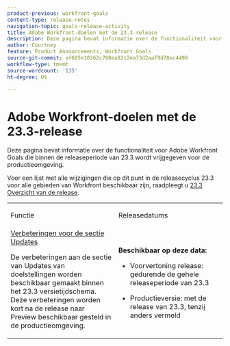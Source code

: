 ```yaml
---
product-previous: workfront-goals
content-type: release-notes
navigation-topic: goals-release-activity
title: Adobe Workfront-doelen met de 23.3-release
description: Deze pagina bevat informatie over de functionaliteit voor Adobe Workfront Goals in de nieuwe Adobe Workfront-ervaring die met de release 23.3 wordt vrijgegeven voor de productieomgeving.
author: Courtney
feature: Product Announcements, Workfront Goals
source-git-commit: af605e10362c780ea82c2ea73d2aaf9d78ec4498
workflow-type: tm+mt
source-wordcount: '135'
ht-degree: 0%

---
```



# Adobe Workfront-doelen met de 23.3-release

Deze pagina bevat informatie over de functionaliteit voor Adobe Workfront Goals die binnen de releaseperiode van 23.3 wordt vrijgegeven voor de productieomgeving.

Voor een lijst met alle wijzigingen die op dit punt in de releasecyclus 23.3 voor alle gebieden van Workfront beschikbaar zijn, raadpleegt u [23.3 Overzicht van de release](/help/quicksilver/product-announcements/product-releases/23.3-release-activity/23-3-release-overview.md).

<table>
            <col style="width: 50%;" />
            <col style="width: 50%;" />
            <tbody>
                <tr>
                    <td>
                        <p><span class="bold">Functie</span>
                        </p>
                    </td>
                    <td>
                        <p><span class="bold">Releasedatums</span>
                        </p>
                    </td>
                </tr>
                <tr>
                    <td>
                        <a href="/help/quicksilver/product-announcements/product-releases/goals-release-activity/goals-23-3-release/goals-23-3-may-5.md">Verbeteringen voor de sectie Updates</a></p>
                        <p>De verbeteringen aan de sectie van Updates van doelstellingen worden beschikbaar gemaakt binnen het 23.3 versietijdschema. Deze verbeteringen worden kort na de release naar Preview beschikbaar gesteld in de productieomgeving.</p>
                    </td>
                    <td><p><b>Beschikbaar op deze data:</b></p>
                     <p>
                        </p>
                        <ul>
                            <li>
                                <p>Voorvertoning release: gedurende de gehele releaseperiode van 23.3<br /></p>
                            </li>
                            <li>
                                <p><span class="preview">Productieversie: met de release van 23.3, tenzij anders vermeld</span></p>
                            </li>
                        </ul>
                    </td>
                </tr>
            </tbody>
        </table>
